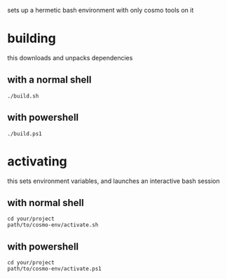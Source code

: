sets up a hermetic bash environment with only cosmo tools on it

# building

this downloads and unpacks dependencies

## with a normal shell

```
./build.sh
```

## with powershell

```
./build.ps1
```

# activating

this sets environment variables, and launches an interactive bash session

## with normal shell

```
cd your/project
path/to/cosmo-env/activate.sh
```

## with powershell

```
cd your/project
path/to/cosmo-env/activate.ps1
```


